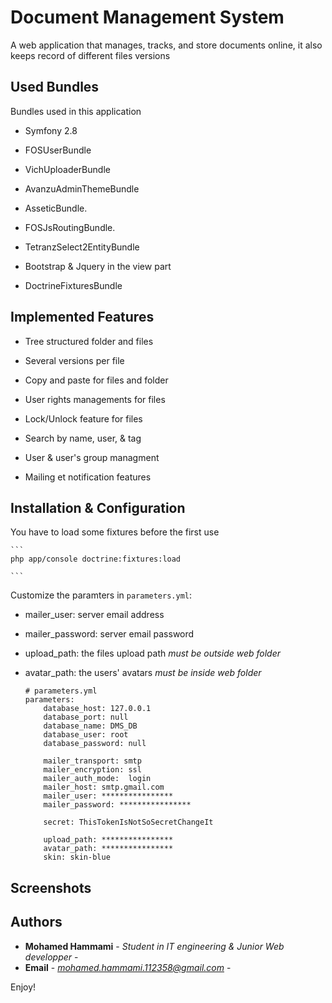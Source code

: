 Document Management System
==========================

A web application that manages, tracks, and store documents online, it also keeps record of different files versions

Used Bundles
--------------

Bundles used in this application

  * Symfony 2.8

  * FOSUserBundle

  * VichUploaderBundle

  * AvanzuAdminThemeBundle

  * AsseticBundle.
  
  * FOSJsRoutingBundle.
  
  * TetranzSelect2EntityBundle
  
  * Bootstrap & Jquery in the view part
  
  * DoctrineFixturesBundle

Implemented Features
--------------

  * Tree structured folder and files
  
  * Several versions per file
  
  * Copy and paste for files and folder
  
  * User rights managements for files
  
  * Lock/Unlock feature for files
  
  * Search by name, user, & tag
  
  * User & user's group managment
  
  * Mailing et notification features
  
Installation & Configuration
----------------------------

    
You have to load some fixtures before the first use
    
    ```
    php app/console doctrine:fixtures:load
    
    ```
    
Customize the paramters in `parameters.yml`:

*  mailer_user: server email address 
*  mailer_password: server email password
*  upload_path: the files upload path *must be outside web folder*
*  avatar_path: the users' avatars *must be inside web folder*
    
    ```
    # parameters.yml
    parameters:
        database_host: 127.0.0.1
        database_port: null
        database_name: DMS_DB
        database_user: root
        database_password: null
    
        mailer_transport: smtp
        mailer_encryption: ssl
        mailer_auth_mode:  login
        mailer_host: smtp.gmail.com
        mailer_user: ****************
        mailer_password: ****************
    
        secret: ThisTokenIsNotSoSecretChangeIt
    
        upload_path: ****************
        avatar_path: ****************
        skin: skin-blue
    ```
    

Screenshots
-----------



Authors
--------------  

* **Mohamed Hammami** - *Student in IT engineering & Junior Web developper* - 
* **Email** - *mohamed.hammami.112358@gmail.com* - 

Enjoy!

